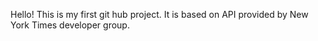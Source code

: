 Hello! This is my first git hub project.
It is based on API provided by New York Times developer group.
